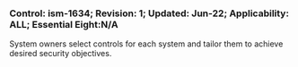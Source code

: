 ### Control: ism-1634; Revision: 1; Updated: Jun-22; Applicability: ALL; Essential Eight:N/A
<p>System owners select controls for each system and tailor them to achieve desired security objectives.</p>